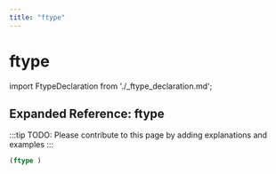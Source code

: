 ```yaml
---
title: "ftype"
---
```


# ftype

import FtypeDeclaration from './_ftype_declaration.md';

<FtypeDeclaration />

## Expanded Reference: ftype

:::tip
TODO: Please contribute to this page by adding explanations and examples
:::

```lisp
(ftype )
```

